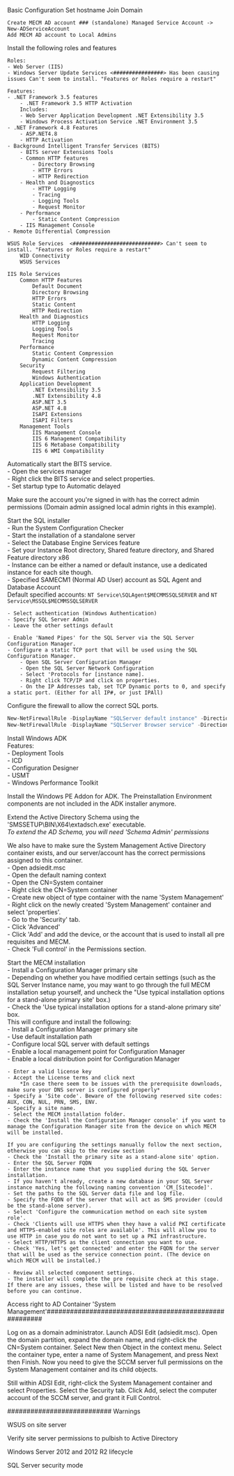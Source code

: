 Basic Configuration
    Set hostname
    Join Domain

    Create MECM AD account ### (standalone) Managed Service Account -> New-ADServiceAccount
    Add MECM AD account to Local Admins

Install the following roles and features  

    Roles:  
    - Web Server (IIS)  
    - Windows Server Update Services <################> Has been causing issues Can't seem to install. "Features or Roles require a restart"  

    Features:
    - .NET Framework 3.5 features
        - .NET Framework 3.5 HTTP Activation
        Includes:
        - Web Server Application Development .NET Extensibility 3.5
        - Windows Process Activation Service .NET Environment 3.5
    - .NET Framework 4.8 Features
        - ASP.NET4.8
        - HTTP Activation
    - Background Intelligent Transfer Services (BITS)
        - BITS server Extensions Tools
        - Common HTTP features
            - Directory Browsing
            - HTTP Errors
            - HTTP Redirection
        - Health and Diagnostics
            - HTTP Logging
            - Tracing
            - Logging Tools
            - Request Monitor
        - Performance
            - Static Content Compression
        - IIS Management Console
    - Remote Differential Compression

    WSUS Role Services  <############################> Can't seem to install. "Features or Roles require a restart"
        WID Connectivity
        WSUS Services
    
    IIS Role Services
        Common HTTP Features
            Default Document
            Directory Browsing
            HTTP Errors
            Static Content
            HTTP Redirection
        Health and Diagnostics
            HTTP Logging
            Logging Tools
            Request Monitor
            Tracing
        Performance
            Static Content Compression
            Dynamic Content Compression
        Security
            Request Filtering
            Windows Authentication
        Application Development
            .NET Extensibility 3.5
            .NET Extensibility 4.8
            ASP.NET 3.5
            ASP.NET 4.8
            ISAPI Extensions
            ISAPI Filters
        Management Tools
            IIS Management Console
            IIS 6 Management Compatibility
            IIS 6 Metabase Compatibility
            IIS 6 WMI Compatibility

Automatically start the BITS service.  
    - Open the services manager  
    - Right click the BITS service and select properties.  
    - Set startup type to Automatic delayed

Make sure the account you're signed in with has the correct admin permissions (Domain admin assigned local admin rights in this example).

Start the SQL installer  
    - Run the System Configuration Checker  
    - Start the installation of a standalone server  
    - Select the Database Engine Services feature  
    - Set your Instance Root directory, Shared feature directory, and Shared Feature directory x86  
    - Instance can be either a named or default instance, use a dedicated instance for each site though.  
    - Specified SAMECM1 (Normal AD User) account as SQL Agent and Database Account  
    Default specified accounts: `NT Service\SQLAgent$MECMMSSQLSERVER` and `NT Service\MSSQL$MECMMSSQLSERVER`  
  
    - Select authentication (Windows Authentication)  
    - Specify SQL Server Admin  
    - Leave the other settings default  
  
    - Enable 'Named Pipes' for the SQL Server via the SQL Server Configuration Manager.  
    - Configure a static TCP port that will be used using the SQL Configuration Manager.  
        - Open SQL Server Configuration Manager  
        - Open the SQL Server Network Configuration  
        - Select 'Protocols for [instance name].  
        - Right click TCP/IP and click on properties.  
        - On the IP Addresses tab, set TCP Dynamic ports to 0, and specify a static port. (Either for all IP#, or just IPAll)  


Configure the firewall to allow the correct SQL ports.

```PowerShell
New-NetFirewallRule -DisplayName "SQLServer default instance" -Direction Inbound -LocalPort 1433 -Protocol TCP -Action Allow
New-NetFirewallRule -DisplayName "SQLServer Browser service" -Direction Inbound -LocalPort 1433 -Protocol UDP -Action Allow
```

Install Windows ADK  
    Features:  
    - Deployment Tools  
    - ICD  
    - Configuration Designer  
    - USMT  
    - Windows Performance Toolkit  

Install the Windows PE Addon for ADK. The Preinstallation Environment components are not included in the ADK installer anymore.

Extend the Active Directory Schema using the 'SMSSETUP\BIN\X64\extadsch.exe' executable.  
*To extend the AD Schema, you will need 'Schema Admin' permissions*

We also have to make sure the System Management Active Directory container exists, and our server/account has the correct permissions assigned to this container.  
    - Open adsiedit.msc  
    - Open the default naming context  
    - Open the CN=System container  
    - Right click the CN=System container  
    - Create new object of type container with the name 'System Management'  
    - Right click on the newly created 'System Management' container and select 'properties'.  
    - Go to the 'Security' tab.  
    - Click 'Advanced'  
    - Click 'Add' and add the device, or the account that is used to install all pre requisites and MECM.  
    - Check 'Full control' in the Permissions section.  

Start the MECM installation  
    - Install a Configuration Manager primary site  
    - Depending on whether you have modified certain settings (such as the SQL Server Instance name, you may want to go through the full MECM installation setup yourself, and uncheck the "Use typical installation options for a stand-alone primary site' box.)  
    - Check the 'Use typical installation options for a stand-alone primary site' box.  
        This will configure and install the following:  
            - Install a Configuration Manager primary site  
            - Use default installation path  
            - Configure local SQL server with default settings  
            - Enable a local management point for Configuration Manager  
            - Enable a local distribution point for Configuration Manager  

    - Enter a valid license key  
    - Accept the License terms and click next  
        *In case there seem to be issues with the prerequisite downloads, make sure your DNS server is configured properly*  
    - Specify a 'Site code'. Beware of the following reserved site codes: AUX, CON, NUL, PRN, SMS, ENV.  
    - Specify a site name.  
    - Select the MECM installation folder.  
    - Check the 'Install the Configuration Manager console' if you want to manage the Configuration Manager site from the device on which MECM will be installed.  

    If you are configuring the settings manually follow the next section, otherwise you can skip to the review section  
    - Check the 'Install the primary site as a stand-alone site' option.  
    - Enter the SQL Server FQDN  
    - Enter the instance name that you supplied during the SQL Server installation.  
    - If you haven't already, create a new database in your SQL Server instance matching the following naming convention 'CM_[Sitecode]'.  
    - Set the paths to the SQL Server data file and log file.  
    - Specify the FQDN of the server that will act as SMS provider (could be the stand-alone server).  
    - Select 'Configure the communication method on each site system role'.  
    - Check 'Clients will use HTTPS when they have a valid PKI certificate and HTTPS-enabled site roles are available'. This will allow you to use HTTP in case you do not want to set up a PKI infrastructure.  
    - Select HTTP/HTTPS as the client connection you want to use.  
    - Check 'Yes, let's get connected' and enter the FQDN for the server that will be used as the service connection point. (The device on which MECM will be installed.)  

    - Review all selected component settings.  
    - The installer will complete the pre requisite check at this stage. If there are any issues, these will be listed and have to be resolved before you can continue.  







Access right to AD Container 'System Management'#######################################################

Log on as a domain administrator.
Launch ADSI Edit (adsiedit.msc).
Open the domain partition, expand the domain name, and right-click the CN=System container. Select New then Object in the context menu.
Select the container type, enter a name of System Management, and press Next then Finish.
Now you need to give the SCCM server full permissions on the System Management container and its child objects.

Still within ADSI Edit, right-click the System Management container and select Properties.
Select the Security tab.
Click Add, select the computer account of the SCCM server, and grant it Full Control.






###########################
Warnings

WSUS on site server

Verify site server permissions to pulbish to Active Directory

Windows Server 2012 and 2012 R2 lifecycle

SQL Server security mode